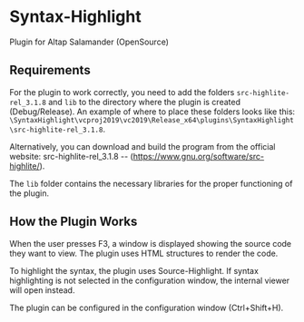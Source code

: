 # Syntax-Highlight
Plugin for Altap Salamander (OpenSource)

## Requirements
For the plugin to work correctly, you need to add the folders `src-highlite-rel_3.1.8` and `lib` to the directory where the plugin is created (Debug/Release). 
An example of where to place these folders looks like this: `\SyntaxHighlight\vcproj2019\vc2019\Release_x64\plugins\SyntaxHighlight\src-highlite-rel_3.1.8`.

Alternatively, you can download and build the program from the official website: src-highlite-rel_3.1.8 -- (https://www.gnu.org/software/src-highlite/).

The `lib` folder contains the necessary libraries for the proper functioning of the plugin.

## How the Plugin Works

When the user presses F3, a window is displayed showing the source code they want to view. 
The plugin uses HTML structures to render the code.

To highlight the syntax, the plugin uses Source-Highlight. If syntax highlighting is not selected in the configuration window, the internal viewer will open instead.

The plugin can be configured in the configuration window (Ctrl+Shift+H).
